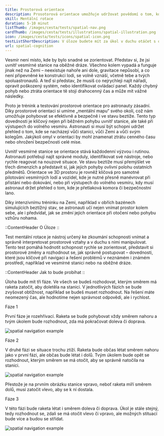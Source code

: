 ```yaml
---
title: Prostorová orientace
description: Prosotorová orientace umožňuje udržovat povědomí o tom, kde co je, a jak se kam rychle dostat
skill: Mentální rotace
duration: 5-10 minut
listThumb: /images/cesta/tests/spatial-nav.png
cardThumb: /images/cesta/tests/illustrations/spatial-illustration.png
icon: /images/cesta/tests/icons/spatial-icon.png
testListShortDescription: V úloze budete mít za úkol v duchu otáčet s obrázkem rakety a vesmírné stanice a rozhodovat se, zdali má raketa točit vlevo či vpravo.
url: spatial-cognition
---
```


Vesmír není místo, kde by bylo snadné se zorientovat. Představ si, že jsi uvnitř vesmírné stanice na oběžné dráze. Všechno kolem vypadá a funguje jinak než na Zemi – neexistuje nahoře ani dole, gravitace nepůsobí, a co není připevněné ke konstrukci lodi, se volně vznáší, včetně tebe a tvých spoluastronautů. A teď si představ, že musíš co nejrychleji najít nářadí, opravit poškozený systém, nebo identifikovat ovládací panel. Každý chybný pohyb nebo ztráta orientace tě stojí drahocenný čas a může mít vážné následky.

Proto je trénink a testování prostorové orientace pro astronauty zásadní. Díky prostorové orientaci si umíme „mentální mapu“ svého okolí, což nám umožňuje pohybovat se efektivně a bezpečně i ve stavu beztíže. Tento typ dovednosti je klíčový nejen při běžném pohybu uvnitř stanice, ale také při výstupech do volného vesmíru. Astronauti si musí být schopni udržet přehled o tom, kde se nacházejí vůči stanici, vůči Zemi a vůči svým kolegům. Jakýkoli omyl v orientaci by mohl znamenat ztrátu cenného času nebo ohrožení bezpečnosti celé mise.

Uvnitř vesmírné stanice se orientace stává každodenní výzvou i rutinou. Astronauti potřebují najít správné moduly, identifikovat své nástroje, nebo rychle reagovat na nouzové situace. Ve stavu beztíže musí přemýšlet ve třech dimenzích a představit si, jak jejich pohyby ovlivní polohu ostatních předmětů. Orientace ve 3D prostoru je rovněž klíčová pro samotné pilotování vesmírných lodí a vozidel, kde je nutné přesně manévrovat při přistání nebo dokování, nebo při výstupech do volného vesmíru, kdy musí astronaut držet přehled o tom, kde je přetlaková komora či bezpečnostní lano.

Díky intenzivnímu tréninku na Zemi, například v obřích bazénech simulujících beztížný stav, se astronauti učí nejen vnímat prostor kolem sebe, ale i předvídat, jak se změní jejich orientace při otočení nebo pohybu vzhůru nohama.

::ContentHeader
O Úloze
::

Test mentální rotace je nástroj určený ke zkoumání schopnosti vnímat a správně interpretovat prostorové vztahy a v duchu s nimi manipulovat. Tento test pomáhá hodnotit schopnost rychle se zorientovat, představit si prostorové změny a rozhodnout se, jak správně postupovat – dovednosti, které jsou klíčové při navigaci a řešení problémů v neznámém i známém prostředí, například ve vesmírné stanici nebo na oběžné dráze. 

::ContentHeader
Jak to bude probíhat
::

Úloha bude mít tři fáze. Ve všech se budeš rozhodovat, kterým směrem má raketa zatočit, aby doletěla na stanici. V jednotlivých fázích se bude zvyšovat obtížnost, například se budeš muset rozhodnout. Na řešení máte neomezený čas, ale hodnotíme nejen správnost odpovědi, ale i rychlost.

Fáze 1

První fáze je rozehřívací. Raketa se bude pohybovat vždy směrem nahoru a tvým úkolem bude rozhodnout, zda má pokračovat doleva či doprava.

![spatial navigation example](/images/tutorials/spatial-cognition/spatial-simple.png)

Fáze 2

V druhé fázi se situace trochu ztíží. Raketa bude občas létat směrem nahoru jako v první fázi, ale občas bude létat i dolů. Tvým úkolem bude opět se rozhodnout, kterým směrem se má otočit, aby se správně natočila na stanici.

![spatial navigation example](/images/tutorials/spatial-cognition/spatial-upsidedown.png)

Přestože je na prvním obrázku stanice vpravo, neboť raketa míří směrem dolů, musí zatočit vlevo, aby se k ní dostala.

Fáze 3

V této fázi bude raketa létat i směrem doleva či doprava. Úkol je stále stejný, tedy rozhodnout se, zdali se má otočit vlevo či vpravo, ale možných stituací bude více a budou se střídat.

![spatial navigation example](/images/tutorials/spatial-cognition/spatial-rotated.png)